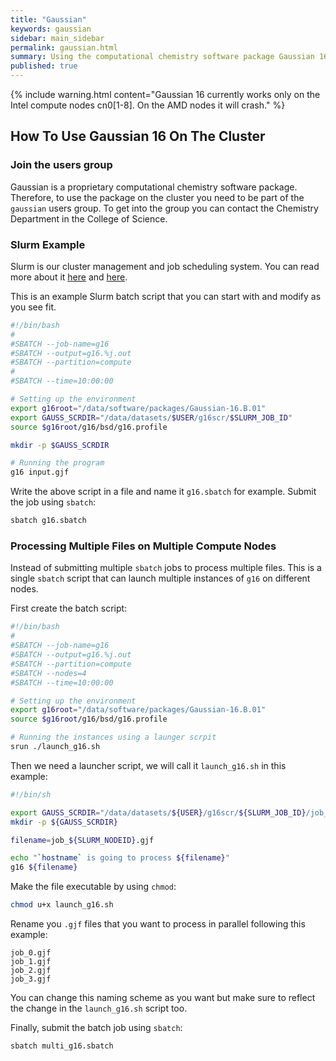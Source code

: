 ```yaml
---
title: "Gaussian"
keywords: gaussian
sidebar: main_sidebar
permalink: gaussian.html
summary: Using the computational chemistry software package Gaussian 16
published: true
---
```


{% include warning.html content="Gaussian 16 currently works only on the Intel compute nodes cn0[1-8]. On the AMD nodes it will crash." %}

## How To Use Gaussian 16 On The Cluster

### Join the users group

Gaussian is a proprietary computational chemistry software package. Therefore, to use the package on the cluster you need to be part of the `gaussian` users group. To get into the group you can contact the Chemistry Department in the College of Science.

### Slurm Example

Slurm is our cluster management and job scheduling system. You can read more about it [here](slurm.html) and [here](https://slurm.schedmd.com/overview.html).

This is an example Slurm batch script that you can start with and modify as you see fit.

```bash
#!/bin/bash
#
#SBATCH --job-name=g16
#SBATCH --output=g16.%j.out
#SBATCH --partition=compute
#
#SBATCH --time=10:00:00

# Setting up the environment
export g16root="/data/software/packages/Gaussian-16.B.01"
export GAUSS_SCRDIR="/data/datasets/$USER/g16scr/$SLURM_JOB_ID"
source $g16root/g16/bsd/g16.profile

mkdir -p $GAUSS_SCRDIR

# Running the program
g16 input.gjf
```

Write the above script in a file and name it `g16.sbatch` for example.
Submit the job using `sbatch`:
```bash
sbatch g16.sbatch
```

### Processing Multiple Files on Multiple Compute Nodes
Instead of submitting multiple `sbatch` jobs to process multiple files. This is a single `sbatch` script that can launch multiple instances of `g16` on different nodes.

First create the batch script:
```bash
#!/bin/bash
#
#SBATCH --job-name=g16
#SBATCH --output=g16.%j.out
#SBATCH --partition=compute
#SBATCH --nodes=4
#SBATCH --time=10:00:00

# Setting up the environment
export g16root="/data/software/packages/Gaussian-16.B.01"
source $g16root/g16/bsd/g16.profile

# Running the instances using a launger scrpit
srun ./launch_g16.sh
```

Then we need a launcher script, we will call it `launch_g16.sh` in this example:
```bash
#!/bin/sh

export GAUSS_SCRDIR="/data/datasets/${USER}/g16scr/${SLURM_JOB_ID}/job_${SLURM_NODEID}"
mkdir -p ${GAUSS_SCRDIR}

filename=job_${SLURM_NODEID}.gjf

echo "`hostname` is going to process ${filename}"
g16 ${filename}
```

Make the file executable by using `chmod`:
```bash
chmod u+x launch_g16.sh
```

Rename you `.gjf` files that you want to process in parallel following this example:
```
job_0.gjf
job_1.gjf
job_2.gjf
job_3.gjf
```
You can change this naming scheme as you want but make sure to reflect the change in the `launch_g16.sh` script too.

Finally, submit the batch job using `sbatch`:
```bash
sbatch multi_g16.sbatch
```
